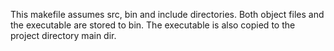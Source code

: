 This makefile assumes src, bin and include directories. Both object files
and the executable are stored to bin. The executable is also copied to
the project directory main dir.
